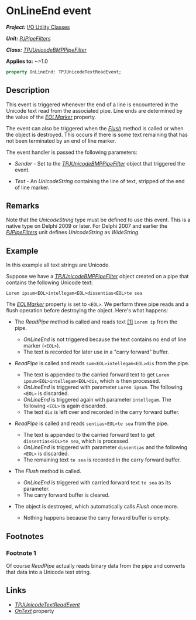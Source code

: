 # OnLineEnd event

***Project:*** [I/O Utility Classes](../API.md)

***Unit:*** [_PJPipeFilters_](./PJPipeFilters.md)

***Class:*** [_TPJUnicodeBMPPipeFilter_](./TPJUnicodeBMPPipeFilter.md)

**Applies to:** ~>1.0

```pascal
property OnLineEnd: TPJUnicodeTextReadEvent;
```

## Description

This event is triggered whenever the end of a line is encountered in the Unicode text read from the associated pipe. Line ends are determined by the value of the [_EOLMarker_](./TPJUnicodeBMPPipeFilter-EOLMarker.md) property.

The event can also be triggered when the [_Flush_](./TPJUnicodeBMPPipeFilter-Flush.md) method is called or when the object is destroyed. This occurs if there is some text remaining that has not been terminated by an end of line marker.

The event handler is passed the following parameters:

* _Sender_ - Set to the [_TPJUnicodeBMPPipeFilter_](./TPJUnicodeBMPPipeFilter.md) object that triggered the event.

* _Text_ - An _UnicodeString_ containing the line of text, stripped of the end of line marker.

## Remarks

Note that the _UnicodeString_ type must be defined to use this event. This is a native type on Delphi 2009 or later. For Delphi 2007 and earlier the [_PJPipeFilters_](./PJPipeFilters.md) unit defines _UnicodeString_ as _WideString_.

## Example

In this example all text strings are Unicode.

Suppose we have a [_TPJUnicodeBMPPipeFilter_](./TPJUnicodeBMPPipeFilter.md) object created on a pipe that contains the following Unicode text:

`Lorem ipsum<EOL>intellegam<EOL>dissentias<EOL>te sea`

The [_EOLMarker_](./TPJUnicodeBMPPipeFilter-EOLMarker.md) property is set to `<EOL>`. We perform three pipe reads and a flush operation before destroying the object. Here's what happens:

* The _ReadPipe_ method is called and reads text [[1]](#footnote-1) `Lorem ip` from the pipe.
  * _OnLineEnd_ is not triggered because the text contains no end of line marker (`<EOL>`).
  * The text is recorded for later use in a "carry forward" buffer.

* _ReadPipe_ is called and reads `sum<EOL>intellegam<EOL>dis` from the pipe.
  * The text is appended to the carried forward text to get `Lorem ipsum<EOL>intellegam<EOL>dis`, which is then processed.
  * _OnLineEnd_ is triggered with parameter `Lorem ipsum`. The following `<EOL>` is discarded.
  * _OnLineEnd_ is triggered again with parameter `intellegam`. The following `<EOL>` is again discarded.
  * The text `dis` is left over and recorded in the carry forward buffer.

* _ReadPipe_ is called and reads `sentias<EOL>te sea` from the pipe.
  * The text is appended to the carried forward text to get `dissentias<EOL>te sea`, which is processed.
  * _OnLineEnd_ is triggered with parameter `dissentias` and the following `<EOL>` is discarded.
  * The remaining text `te sea` is recorded in the carry forward buffer.

* The _Flush_ method is called.
  * _OnLineEnd_ is triggered with carried forward text `te sea` as its parameter.
  * The carry forward buffer is cleared.

* The object is destroyed, which automatically calls _Flush_ once more.
  * Nothing happens because the carry forward buffer is empty.

## Footnotes

### Footnote 1

Of course _ReadPipe_ actually reads binary data from the pipe and converts that data into a Unicode text string.

## Links

* [_TPJUnicodeTextReadEvent_](./TPJUnicodeTextReadEvent.md)
* [_OnText_](./TPJUnicodeBMPPipeFilter-OnText.md) property
